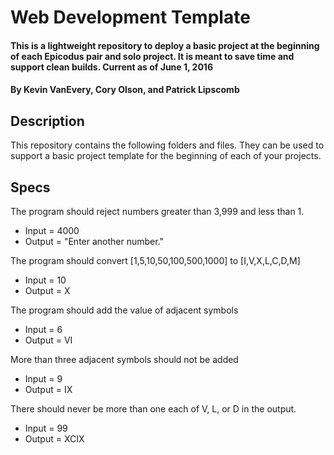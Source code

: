 # Web Development Template

#### This is a lightweight repository to deploy a basic project at the beginning of each Epicodus pair and solo project. It is meant to save time and support clean builds. Current as of June 1, 2016

#### By Kevin VanEvery, Cory Olson, and Patrick Lipscomb

## Description

This repository contains the following folders and files.  They can be used to support a basic project template for the beginning of each of your projects.

## Specs

The program should reject numbers greater than 3,999 and less than 1.
* Input = 4000
* Output = "Enter another number."

The program should convert [1,5,10,50,100,500,1000] to [I,V,X,L,C,D,M]
* Input = 10
* Output = X<br>

The program should add the value of adjacent symbols
* Input = 6
* Output = VI<br>

More than three adjacent symbols should not be added
* Input = 9
* Output = IX<br>

There should never be more than one each of V, L, or D in the output.
* Input = 99
* Output = XCIX<br>
